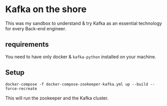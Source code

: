 # Kafka on the shore
This was my sandbox to understand & try Kafka as an essential technology for every Back-end engineer.  

## requirements
You need to have only docker & `kafka-python` installed on your machine.

## Setup
```
docker-compose -f docker-compose-zookeeper-kafka.yml up --build --force-recreate
```
This will run the zookeeper and the Kafka cluster.  
